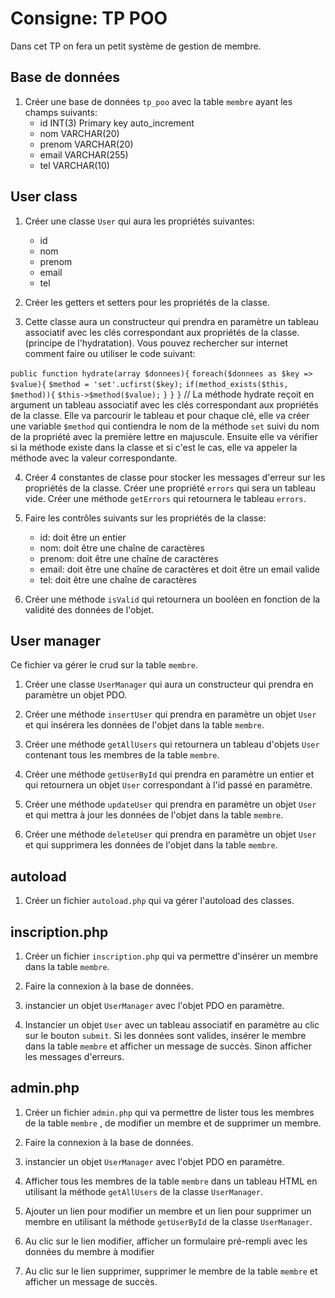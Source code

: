 # Consigne: TP POO
Dans cet TP on fera un petit système de gestion de membre.

## Base de données

1. Créer une base de données `tp_poo` avec la table `membre` ayant les champs suivants:
    - id INT(3) Primary key auto_increment
    - nom VARCHAR(20)
    - prenom VARCHAR(20)
    - email VARCHAR(255)
    - tel VARCHAR(10)

## User class

1. Créer une classe `User` qui aura les propriétés suivantes:
    - id
    - nom
    - prenom
    - email
    - tel

2. Créer les getters et setters pour les propriétés de la classe.

3. Cette classe aura un constructeur qui prendra en paramètre un tableau associatif avec les clés correspondant aux propriétés de la classe.(principe de l'hydratation). Vous pouvez rechercher sur internet comment faire ou utiliser le code suivant:

`public function hydrate(array $donnees){`
    `foreach($donnees as $key => $value){`
        `$method = 'set'.ucfirst($key);`
        `if(method_exists($this, $method)){`
            `$this->$method($value);`
        `}`
    `}`
`}`
// La méthode hydrate reçoit en argument un tableau associatif avec les clés correspondant aux propriétés de la classe. Elle va parcourir le tableau et pour chaque clé, elle va créer une variable `$method` qui contiendra le nom de la méthode `set` suivi du nom de la propriété avec la première lettre en majuscule. Ensuite elle va vérifier si la méthode existe dans la classe et si c'est le cas, elle va appeler la méthode avec la valeur correspondante.

4. Créer 4 constantes de classe pour stocker les messages d'erreur sur les propriétés de la classe. Créer une propriété `errors` qui sera un tableau vide. Créer une méthode `getErrors` qui retournera le tableau `errors`.

5. Faire les contrôles suivants sur les propriétés de la classe:
    - id: doit être un entier
    - nom: doit être une chaîne de caractères
    - prenom: doit être une chaîne de caractères
    - email: doit être une chaîne de caractères et doit être un email valide
    - tel: doit être une chaîne de caractères

6. Créer une méthode `isValid` qui retournera un booléen en fonction de la validité des données de l'objet.


## User manager
Ce fichier va gérer le crud sur la table `membre`.

1. Créer une classe `UserManager` qui aura un constructeur qui prendra en paramètre un objet PDO.

2. Créer une méthode `insertUser` qui prendra en paramètre un objet `User` et qui insérera les données de l'objet dans la table `membre`.

3. Créer une méthode `getAllUsers` qui retournera un tableau d'objets `User` contenant tous les membres de la table `membre`.

4. Créer une méthode `getUserById` qui prendra en paramètre un entier et qui retournera un objet `User` correspondant à l'id passé en paramètre.

5. Créer une méthode `updateUser` qui prendra en paramètre un objet `User` et qui mettra à jour les données de l'objet dans la table `membre`.

6. Créer une méthode `deleteUser` qui prendra en paramètre un objet `User` et qui supprimera les données de l'objet dans la table `membre`.

## autoload

1. Créer un fichier `autoload.php` qui va gérer l'autoload des classes.


## inscription.php

1. Créer un fichier `inscription.php` qui va permettre d'insérer un membre dans la table `membre`.

2. Faire la connexion à la base de données.

3. instancier un objet `UserManager` avec l'objet PDO en paramètre.

4. Instancier un objet `User` avec un tableau associatif en paramètre au clic sur le bouton `submit`. Si les données sont valides, insérer le membre dans la table `membre` et afficher un message de succès. Sinon afficher les messages d'erreurs.

## admin.php

1. Créer un fichier `admin.php` qui va permettre de lister tous les membres de la table `membre` , de modifier un membre et de supprimer un membre.

2. Faire la connexion à la base de données.

3. instancier un objet `UserManager` avec l'objet PDO en paramètre.

4. Afficher tous les membres de la table `membre` dans un tableau HTML en utilisant la méthode `getAllUsers` de la classe `UserManager`.

5. Ajouter un lien pour modifier un membre et un lien pour supprimer un membre en utilisant la méthode `getUserById` de la classe `UserManager`.

6. Au clic sur le lien modifier, afficher un formulaire pré-rempli avec les données du membre à modifier

7. Au clic sur le lien supprimer, supprimer le membre de la table `membre` et afficher un message de succès.